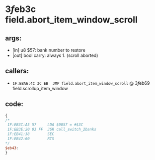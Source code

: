 ﻿
# $3f$eb3c field.abort_item_window_scroll


## args:
+	[in] u8 $57: bank number to restore
+	[out] bool carry: always 1. (scroll aborted)
## callers:
+	`1F:EBA6:4C 3C EB  JMP field.abort_item_window_scroll` @ $3f$eb69 field.scrollup_item_window
## code:
```js
{
/*
 1F:EB3C:A5 57     LDA $0057 = #$3C
 1F:EB3E:20 03 FF  JSR call_switch_2banks
 1F:EB41:38        SEC
 1F:EB42:60        RTS
*/
$eb43:
}
```



